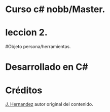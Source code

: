 # Curso c# nobb/Master. 
# leccion 2. 
#Objeto persona/herramientas.
# Desarrollado en C#

 # Créditos
  [J. Hernandez](https://github.com/Jorge-E-HH) autor original del contenido.